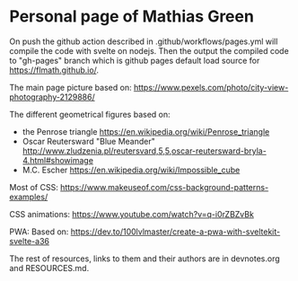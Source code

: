 # Personal page of Mathias Green

On push the github action described in .github/workflows/pages.yml will compile the code with svelte on nodejs. 
Then the output the compiled code to "gh-pages" branch which is github pages default load source for https://flmath.github.io/.

The main page picture based on:
https://www.pexels.com/photo/city-view-photography-2129886/

The different geometrical figures based on:
- the Penrose triangle https://en.wikipedia.org/wiki/Penrose_triangle
- Oscar Reutersward "Blue Meander" http://www.zludzenia.pl/reutersvard,5,5,oscar-reutersward-bryla-4.html#showimage
- M.C. Escher https://en.wikipedia.org/wiki/Impossible_cube

Most of CSS:
https://www.makeuseof.com/css-background-patterns-examples/

CSS animations:
https://www.youtube.com/watch?v=q-i0rZBZvBk 

PWA:
Based on:
https://dev.to/100lvlmaster/create-a-pwa-with-sveltekit-svelte-a36

The rest of resources, links to them and their authors are in devnotes.org and RESOURCES.md.

